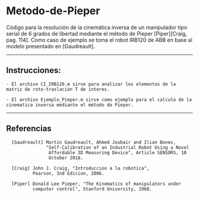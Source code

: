 # Metodo-de-Pieper
Código para la resolución de la cinemática inversa de un manipulador tipo serial de 6 grados de libertad mediante el método de Pieper [Piper][Craig, pag. 114].
Como caso de ejemplo se toma el robot IRB120 de ABB en base al modelo presentado en [Gaudreault].

--------------
Instrucciones:
-------------- 

    - El archivo CI_IRB120.m sirve para analizar los elementos de la matriz de roto-traslación T de interes.
    
    - El archivo Ejemplo_Pieper.m sirve como ejemplo para el calculo de la cinematica inversa mediante el método de Pieper.

-----------
Referencias
----------- 

      [Gaudreault] Martin Gaudreault, Ahmed Joubair and Ilian Bonev,
                   "Self-Calibration of an Industrial Robot Using a Novel
                    Affordable 3D Measuring Device", Article SENSORS, 10
                    October 2018.

      [Craig] John J. Craig, "Introduccion a la robotica", 
              Pearson, 3nd Edicion, 2006.

      [Piper] Donald Lee Pieper, "The Kinematics of manipulators under 
              computer control", Stanford University, 1968. 
